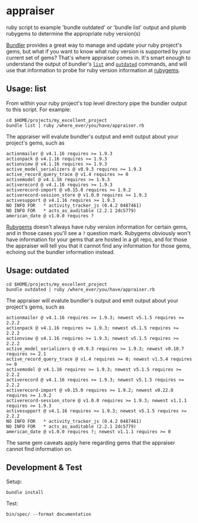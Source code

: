 # appraiser
ruby script to example 'bundle outdated' or 'bundle list' output and plumb rubygems to determine the appropriate ruby version(s)


[Bundler](http://bundler.io/) provides a great way to manage and update your ruby project's gems, but what if you want to know what ruby version is supported by your current set of gems? That's where appraiser comes in. It's smart enough to understand the output of bundler's [`list`](http://bundler.io/v1.16/man/bundle-list.1.html)
 and [`outdated`](http://bundler.io/v1.16/man/bundle-outdated.1.html) 
 commands, and will use that information to probe for ruby version information at [rubygems](http://rubygems.org).

## Usage: list
From within your ruby project's top level directory pipe the bundler output to this script. For example:

```
cd $HOME/projects/my_excellent_project
bundle list | ruby /where_ever/you/have/appraiser.rb
```

The appraiser will evalute bundler's output and emit output about your project's gems, such as

```
actionmailer @ v4.1.16 requires >= 1.9.3
actionpack @ v4.1.16 requires >= 1.9.3
actionview @ v4.1.16 requires >= 1.9.3
active_model_serializers @ v0.9.3 requires >= 1.9.3
active_record_query_trace @ v1.4 requires >= 0
activemodel @ v4.1.16 requires >= 1.9.3
activerecord @ v4.1.16 requires >= 1.9.3
activerecord-import @ v0.15.0 requires >= 1.9.2
activerecord-session_store @ v1.0.0 requires >= 1.9.3
activesupport @ v4.1.16 requires >= 1.9.3
NO INFO FOR   * activity_tracker_js (0.4.2 0487461)
NO INFO FOR   * acts_as_auditable (2.2.1 2dc5779)
american_date @ v1.0.0 requires ?
```

[Rubygems](http://rubygems.org) doesn't always have ruby version information for certain gems, and in those cases you'll see a `?` question mark. Rubygems obviously won't have information for your gems that are hosted in a git repo, and for those the appraiser will tell you that it cannot find any information for those gems, echoing out the bundler information instead.


## Usage: outdated

```
cd $HOME/projects/my_excellent_project
bundle outdated | ruby /where_ever/you/have/appraiser.rb
```

The appraiser will evalute bundler's output and emit output about your project's gems, such as

```
actionmailer @ v4.1.16 requires >= 1.9.3; newest v5.1.5 requires >= 2.2.2
actionpack @ v4.1.16 requires >= 1.9.3; newest v5.1.5 requires >= 2.2.2
actionview @ v4.1.16 requires >= 1.9.3; newest v5.1.5 requires >= 2.2.2
active_model_serializers @ v0.9.3 requires >= 1.9.3; newest v0.10.7 requires >= 2.1
active_record_query_trace @ v1.4 requires >= 0; newest v1.5.4 requires >= 0
activemodel @ v4.1.16 requires >= 1.9.3; newest v5.1.5 requires >= 2.2.2
activerecord @ v4.1.16 requires >= 1.9.3; newest v5.1.5 requires >= 2.2.2
activerecord-import @ v0.15.0 requires >= 1.9.2; newest v0.22.0 requires >= 1.9.2
activerecord-session_store @ v1.0.0 requires >= 1.9.3; newest v1.1.1 requires >= 1.9.3
activesupport @ v4.1.16 requires >= 1.9.3; newest v5.1.5 requires >= 2.2.2
NO INFO FOR   * activity_tracker_js (0.4.2 0487461)
NO INFO FOR   * acts_as_auditable (2.2.1 2dc5779)
american_date @ v1.0.0 requires ?; newest v1.1.1 requires >= 0
```

The same gem caveats apply here regarding gems that the appraiser cannot find information on.


## Development & Test

Setup:
```
bundle install
```

Test:
```
bin/spec/ --format documentation
```
